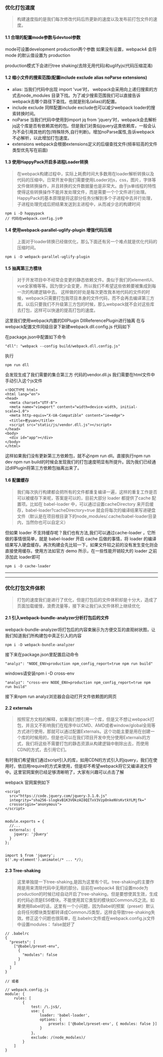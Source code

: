 ### 优化打包速度
> 构建速度指的是我们每次修改代码后热更新的速度以及发布前打包文件的速度。

#### 1.1 合理的配置mode参数与devtool参数

mode可设置development production两个参数
如果没有设置，webpack4 会将 mode 的默认值设置为 production 

production模式下会进行tree shaking(去除无用代码)和uglifyjs(代码压缩混淆)

#### 1.2 缩小文件的搜索范围(配置include exclude alias noParse extensions)

+ alias: 当我们代码中出现 import 'vue'时， webpack会采用向上递归搜索的方式去node_modules 目录下找。为了减少搜索范围我们可以直接告诉webpack去哪个路径下查找。也就是别名(alias)的配置。
+ include exclude 同样配置include exclude也可以减少webpack loader的搜索转换时间。
+ noParse  当我们代码中使用到import jq from 'jquery'时，webpack会去解析jq这个库是否有依赖其他的包。但是我们对类似jquery这类依赖库，一般会认为不会引用其他的包(特殊除外,自行判断)。增加noParse属性,告诉webpack不必解析，以此增加打包速度。
+ extensions webpack会根据extensions定义的后缀查找文件(频率较高的文件类型优先写在前面)

#### 1.3 使用HappyPack开启多进程Loader转换
> 在webpack构建过程中，实际上耗费时间大多数用在loader解析转换以及代码的压缩中。日常开发中我们需要使用Loader对js，css，图片，字体等文件做转换操作，并且转换的文件数据量也是非常大。由于js单线程的特性使得这些转换操作不能并发处理文件，而是需要一个个文件进行处理。HappyPack的基本原理是将这部分任务分解到多个子进程中去并行处理，子进程处理完成后把结果发送到主进程中，从而减少总的构建时间
```
npm i -D happypack
// 代码在webpack.config.js中
```

#### 1.4 使用webpack-parallel-uglify-plugin 增强代码压缩

> 上面对于loader转换已经做优化，那么下面还有另一个难点就是优化代码的压缩时间。
```
npm i -D webpack-parallel-uglify-plugin

```

#### 1.5 抽离第三方模块

> 对于开发项目中不经常会变更的静态依赖文件。类似于我们的elementUi、vue全家桶等等。因为很少会变更，所以我们不希望这些依赖要被集成到每一次的构建逻辑中去。 这样做的好处是每次更改我本地代码的文件的时候，webpack只需要打包我项目本身的文件代码，而不会再去编译第三方库。以后只要我们不升级第三方包的时候，那么webpack就不会对这些库去打包，这样可以快速的提高打包的速度。

这里我们使用webpack内置的DllPlugin DllReferencePlugin进行抽离
在与webpack配置文件同级目录下新建webpack.dll.config.js 代码如下

在package.json中配置如下命令
```
"dll": "webpack --config build/webpack.dll.config.js"
```
执行
```
npm run dll
```
会发现生成了我们需要的集合第三方 代码的vendor.dll.js
我们需要在html文件中手动引入这个js文件
```
<!DOCTYPE html>
<html lang="en">
<head>
  <meta charset="UTF-8">
  <meta name="viewport" content="width=device-width, initial-scale=1.0">
  <meta http-equiv="X-UA-Compatible" content="ie=edge">
  <title>老yuan</title>
  <script src="static/js/vendor.dll.js"></script>
</head>
<body>
  <div id="app"></div>
</body>
</html>
```
这样如果我们没有更新第三方依赖包，就不必npm run dll。直接执行npm run dev npm run build的时候会发现我们的打包速度明显有所提升。因为我们已经通过dllPlugin将第三方依赖包抽离出来了。

#### 1.6 配置缓存
> 我们每次执行构建都会把所有的文件都重复编译一遍，这样的重复工作是否可以被缓存下来呢，答案是可以的，目前大部分 loader 都提供了cache 配置项。比如在 babel-loader 中，可以通过设置cacheDirectory 来开启缓存，babel-loader?cacheDirectory=true 就会将每次的编译结果写进硬盘文件（默认是在项目根目录下的node_modules/.cache/babel-loader目录内，当然你也可以自定义）

但如果 loader 不支持缓存呢？我们也有方法,我们可以通过cache-loader ，它所做的事情很简单，就是 babel-loader 开启 cache 后做的事情，将 loader 的编译结果写入硬盘缓存。再次构建会先比较一下，如果文件较之前的没有发生变化则会直接使用缓存。使用方法如官方 demo 所示，在一些性能开销较大的 loader 之前添加此 loader即可
```
npm i -D cache-loader
```



---
---
### 优化打包文件体积

> 打包的速度我们是进行了优化，但是打包后的文件体积却是十分大，造成了页面加载缓慢，浪费流量等，接下来让我们从文件体积上继续优化

#### 2.1 引入webpack-bundle-analyzer分析打包后的文件

webpack-bundle-analyzer将打包后的内容束展示为方便交互的直观树状图，让我们知道我们所构建包中真正引入的内容

```
npm i -D webpack-bundle-analyzer
```

接下来在package.json里配置启动命令
```
"analyz": "NODE_ENV=production npm_config_report=true npm run build" 
```
windows请安装npm i -D cross-env
```
"analyz": "cross-env NODE_ENV=production npm_config_report=true npm run build"
``` 
接下来npm run analyz浏览器会自动打开文件依赖图的网页

#### 2.2 externals

> 按照官方文档的解释，如果我们想引用一个库，但是又不想让webpack打包，并且又不影响我们在程序中以CMD、AMD或者window/global全局等方式进行使用，那就可以通过配置Externals。这个功能主要是用在创建一个库的时候用的，但是也可以在我们项目开发中充分使用Externals的方式，我们将这些不需要打包的静态资源从构建逻辑中剔除出去，而使用 CDN的方式，去引用它们。

有时我们希望我们通过script引入的库，如用CDN的方式引入的jquery，我们在使用时，依旧用require的方式来使用，但是却不希望webpack将它又编译进文件中。这里官网案例已经足够清晰明了，大家有兴趣可以点击了解

webpack 官网案例如下
```
<script
  src="https://code.jquery.com/jquery-3.1.0.js"
  integrity="sha256-slogkvB1K3VOkzAI8QITxV3VzpOnkeNVsKvtkYLMjfk="
  crossorigin="anonymous">
</script>


module.exports = {
  //...
  externals: {
    jquery: 'jQuery'
  }
};


import $ from 'jquery';
$('.my-element').animate(/* ... */);

```

#### 2.3 Tree-shaking
> 这里单独提一下tree-shaking,是因为这里有个坑。tree-shaking的主要作用是用来清除代码中无用的部分。目前在webpack4 我们设置mode为production的时候已经自动开启了tree-shaking。但是要想使其生效，生成的代码必须是ES6模块。不能使用其它类型的模块如CommonJS之流。如果使用Babel的话，这里有一个小问题，因为Babel的预案（preset）默认会将任何模块类型都转译成CommonJS类型，这样会导致tree-shaking失效。修正这个问题也很简单，在.babelrc文件或在webpack.config.js文件中设置modules： false就好了

```
// .babelrc
{
  "presets": [
    ["@babel/preset-env",
      {
        "modules": false
      }
    ]
  ]
}

// 或者

// webpack.config.js
module: {
    rules: [
        {
            test: /\.js$/,
            use: {
                loader: 'babel-loader',
                options: {
                    presets: ['@babel/preset-env', { modules: false }]
                }
            }，
            exclude: /(node_modules)/
        }
    ]
}

```

